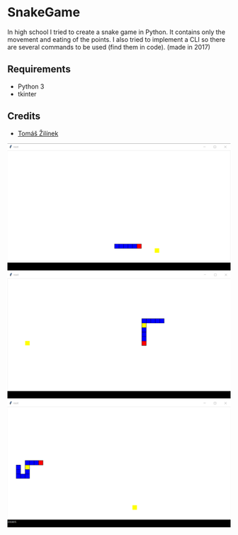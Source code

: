 # SnakeGame
In high school I tried to create a snake game in Python. It contains only the movement and eating of the points. I also tried to implement a CLI so there are several commands to be used (find them in code). (made in 2017)

## Requirements
 - Python 3
 - tkinter

## Credits
- [Tomáš Žilínek](https://www.linkedin.com/in/tomaszilinek)

![screenshot1](Screenshots/snake_game1.png)
![screenshot2](Screenshots/snake_game2.png)
![screenshot3](Screenshots/snake_game3.png)

